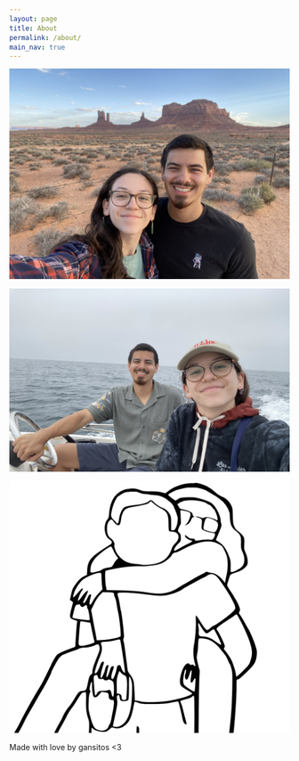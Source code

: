 ```yaml
---
layout: page
title: About
permalink: /about/
main_nav: true
---
```


![image tooltip here](/assets/oli-jr.jpg)

![image tooltip here](/assets/oli-jr-boat.jpg)

![image tooltip here](/assets/oli-jr-logo.png)

Made with love by gansitos <3
